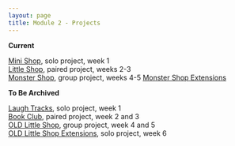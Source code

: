```yaml
---
layout: page
title: Module 2 - Projects
---
```

**Current**

[Mini Shop](https://github.com/turingschool-examples/mini_shop), solo project, week 1  
[Little Shop](https://github.com/turingschool-examples/little_shop), paired project, weeks 2-3  
[Monster Shop](https://github.com/turingschool-examples/monster_shop), group project, weeks 4-5
[Monster Shop Extensions](https://github.com/turingschool-examples/monster_shop_final)

**To Be Archived**

[Laugh Tracks](https://github.com/turingschool-projects/laugh_tracks), solo project, week 1  
[Book Club](https://github.com/turingschool-projects/BookClub), paired project, week 2 and 3  
[OLD Little Shop](https://github.com/turingschool-projects/little_shop_v2), group project, week 4 and 5  
[OLD Little Shop Extensions](https://github.com/turingschool-projects/little_shop_v2/blob/master/solo-project-extensions.md), solo project, week 6
